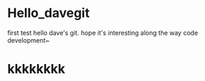 # Hello_davegit
first test
hello dave's git. hope it's interesting along the way code development~

kkkkkkkk
========
